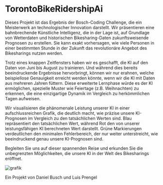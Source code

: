 # TorontoBikeRidershipAi
Dieses Projekt ist das Ergebnis der Bosch-Coding Challenge, die ein Meisterwerk an technologischer Innovation darstellt. Wir präsentieren eine bahnbrechende Künstliche Intelligenz, die in der Lage ist, auf Grundlage von Wetterdaten und historischen Bikesharing-Daten zukunftsweisende Prognosen zu erstellen. Sie kann exakt vorhersagen, wie viele Personen in einer bestimmten Stunde in der Zukunft das revolutionäre Angebot des Bikesharings nutzen werden.

Trotz eines knappen Zeitfensters haben wir es geschafft, die KI auf den Daten von Juni bis August zu trainieren. Und während dies bereits beeindruckende Ergebnisse hervorbringt, können wir nur erahnen, welche beispiellose Genauigkeit erreicht werden könnte, wenn wir die KI mit Daten aus mehreren Jahren füttern. Diese erweiterte Lernphase würde es der KI ermöglichen, spezielle Muster wie Feiertage (z.B. Weihnachten) zu erkennen, die eine einzigartige Dynamik im Vergleich zu herkömmlichen Tagen aufweisen.

Wir visualisieren die phänomenale Leistung unserer KI in einer aufschlussreichen Grafik, die deutlich macht, wie präzise unsere KI-Prognosen im Vergleich zu den tatsächlichen Werten sind. Blau repräsentiert den tatsächlichen Wert, während Rot den von unserer leistungsfähigen KI berechneten Wert darstellt. Grüne Markierungen verdeutlichen den minimalen Fehlerbereich, der nur weiter unterstreicht, wie beeindruckend genau unsere KI-Prognosen sind.

Begleiten Sie uns auf dieser spannenden Reise und erkunden Sie die unbegrenzten Möglichkeiten, die unsere KI in der Welt des Bikesharings eröffnet.

![grafik](https://github.com/boggi-67/TorontoBikeRidershipAi/assets/97855480/dc1ca306-563c-41c4-b3c3-5c34a67a1617)

Ein Projekt von Daniel Busch und Luis Prengel
